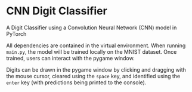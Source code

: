# CNN Digit Classifier
A Digit Classifier using a Convolution Neural Network (CNN) model in PyTorch

All dependencies are contained in the virtual environment. When running ```main.py```, the model will be trained locally on the MNIST dataset. Once trained, users can interact with the pygame window.


Digits can be drawn in the pygame window by clicking and dragging with the mouse cursor, cleared using the ```space``` key, and identified using the ```enter``` key (with predictions being printed to the console).
